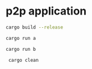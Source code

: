 
# p2p application 

```bash
cargo build --release
```

```bash
cargo run a
```

```bash
cargo run b
```

```bash
 cargo clean
```
